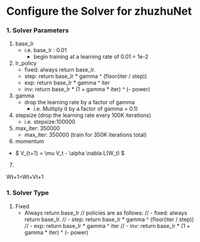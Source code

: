 Configure the Solver for zhuzhuNet
========================
### 1. Solver Parameters
1. base_lr
   * i.e. base_lr : 0.01 
       * begin training at a learning rate of 0.01 = 1e-2
2. lr_policy
   * fixed: always return base_lr.
   * step: return base_lr * gamma ^ (floor(iter / step))
   * exp: return base_lr * gamma ^ iter
   * inv: return base_lr * (1 + gamma * iter) ^ (- power)
3. gamma
   * drop the learning rate by a factor of gamma
      * i.e. Multiply it by a factor of gamma = 0.1)
4. stepsize (drop the learning rate every 100K iterations)
   * i.e. stepsize:100000
5. max_iter: 350000 
   * max_iter: 350000 (train for 350K iterations total)
6. momentum
  * $ V_{t+1} = \mu V_t - \alpha \nabla L(W_t) $ 
7. 
Wt+1=Wt+Vt+1
### 1. Solver Type
1. Fixed
   * Always return base_lr
// policies are as follows:
//    - fixed: always return base_lr.
//    - step: return base_lr * gamma ^ (floor(iter / step))
//    - exp: return base_lr * gamma ^ iter
//    - inv: return base_lr * (1 + gamma * iter) ^ (- power)
